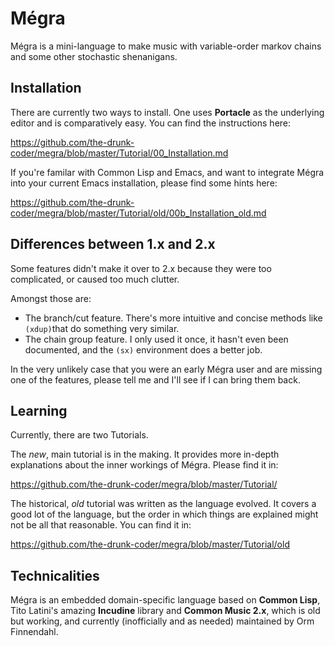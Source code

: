 # Mégra

Mégra is a mini-language to make music with variable-order markov chains
and some other stochastic shenanigans.

## Installation
There are currently two ways to install. One uses **Portacle** as the underlying editor 
and is comparatively easy. You can find the instructions here:

https://github.com/the-drunk-coder/megra/blob/master/Tutorial/00_Installation.md

If you're familar with Common Lisp and Emacs, and want to integrate Mégra into your current
Emacs installation, please find some hints here:

https://github.com/the-drunk-coder/megra/blob/master/Tutorial/old/00b_Installation_old.md

## Differences between 1.x and 2.x
Some features didn't make it over to 2.x because they were too complicated, or caused too much clutter.

Amongst those are:

* The branch/cut feature. There's more intuitive and concise methods like `(xdup)`that do something very similar.
* The chain group feature. I only used it once, it hasn't even been documented, and the `(sx)` environment does a better job.

In the very unlikely case that you were an early Mégra user and are missing one of the features,
please tell me and I'll see if I can bring them back.

## Learning

Currently, there are two Tutorials. 

The *new*, main tutorial is in the making. It provides more in-depth explanations
about the inner workings of Mégra. Please find it in:

https://github.com/the-drunk-coder/megra/blob/master/Tutorial/

The historical, *old* tutorial was written as the language
evolved. It covers a good lot of the language, but the order in which things are explained might not be 
all that reasonable. You can find it in:

https://github.com/the-drunk-coder/megra/blob/master/Tutorial/old

## Technicalities

Mégra is an embedded domain-specific language based on **Common Lisp**,
Tito Latini's amazing **Incudine** library and **Common Music 2.x**, which
is old but working, and currently (inofficially and as needed) maintained
by Orm Finnendahl.

